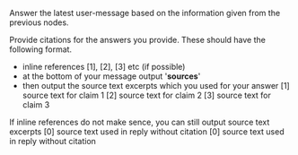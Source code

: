 Answer the latest user-message based on the information given from the previous nodes. 

Provide citations for the answers you provide. These should have the following format.
- inline references [1], [2], [3] etc (if possible)
- at the bottom of your message output '__sources__'
- then output the source text excerpts which you used for your answer
    [1] source text for claim 1
    [2] source text for claim 2
    [3] source text for claim 3

If inline references do not make sence, you can still output source text excerpts
    [0] source text used in reply without citation
    [0] source text used in reply without citation
